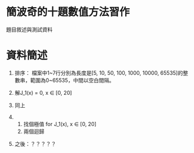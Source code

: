 # 簡波奇的十題數值方法習作
題目敘述與測試資料

# 資料簡述
 1. 排序：
 檔案中1\~7行分別為長度是[5, 10, 50, 100, 1000, 10000, 65535]的整數串，範圍為0\~65535，中間以空白間隔。
 2. 解J_1(x) = 0, x ∈ [0, 20]
 3. 同上
 4. 
    1. 找個極值 for J_1(x), x ∈ [0, 20]
    2. 兩個迴歸
 
 5. 之後：？？？？？
